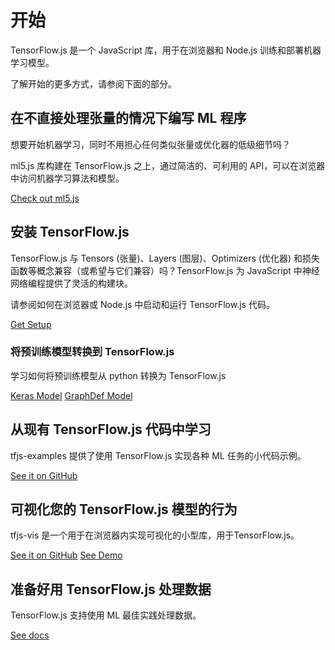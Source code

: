 # 开始

TensorFlow.js 是一个 JavaScript 库，用于在浏览器和 Node.js 训练和部署机器学习模型。 

了解开始的更多方式，请参阅下面的部分。


## 在不直接处理张量的情况下编写 ML 程序 

想要开始机器学习，同时不用担心任何类似张量或优化器的低级细节吗？ 

ml5.js 库构建在 TensorFlow.js 之上，通过简洁的、可利用的 API，可以在浏览器中访问机器学习算法和模型。

<a class="button button-white" href="https://ml5js.org">Check out ml5.js</a>


## 安装 TensorFlow.js

TensorFlow.js 与 Tensors (张量)、Layers (图层)、Optimizers (优化器) 和损失函数等概念兼容（或希望与它们兼容）吗？TensorFlow.js 为 JavaScript 中神经网络编程提供了灵活的构建块。

请参阅如何在浏览器或 Node.js 中启动和运行 TensorFlow.js 代码。

<a class="button button-white" href="/js/tutorials/setup">Get Setup</a>

### 将预训练模型转换到 TensorFlow.js

学习如何将预训练模型从 python 转换为 TensorFlow.js

<a class="button button-white" href="/js/tutorials/conversion/import_keras">Keras Model</a>
<a class="button button-white" href="/js/tutorials/conversion/import_saved_model">GraphDef Model</a>

## 从现有 TensorFlow.js 代码中学习

tfjs-examples 提供了使用 TensorFlow.js 实现各种 ML 任务的小代码示例。

<a class="button button-white" href="https://github.com/tensorflow/tfjs-examples">See it on GitHub</a>

## 可视化您的 TensorFlow.js 模型的行为

tfjs-vis 是一个用于在浏览器内实现可视化的小型库，用于TensorFlow.js。

<a class="button button-white" href="https://github.com/tensorflow/tfjs-vis">See it on GitHub</a>
<a class="button button-white" href="https://storage.googleapis.com/tfjs-vis/mnist/dist/index.html">See Demo</a>


## 准备好用 TensorFlow.js 处理数据

TensorFlow.js 支持使用 ML 最佳实践处理数据。

<a class="button button-white" href="https://js.tensorflow.org/api/latest/#Data">See docs</a>
